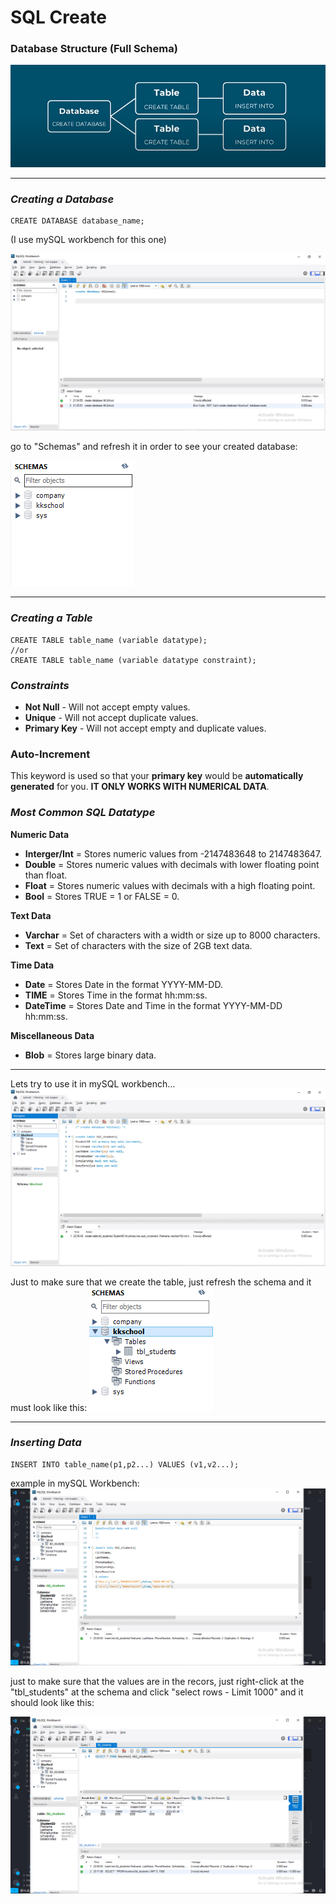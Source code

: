 # SQL Create

### Database Structure (Full Schema)

<img src ="images/2.png">

---

### ***Creating a Database***
    CREATE DATABASE database_name;

(I use mySQL workbench for this one)

<img src ="images/3.png">

go to "Schemas" and refresh it in order to see your created database:

<img src ="images/4.png">

---
### ***Creating a Table***
    CREATE TABLE table_name (variable datatype);
    //or
    CREATE TABLE table_name (variable datatype constraint);

### ***Constraints***
- **Not Null** - Will not accept empty values.
- **Unique** - Will not accept duplicate values.
- **Primary Key** - Will not accept empty and duplicate values.

### **Auto-Increment**
This keyword is used so that your **primary key** would be **automatically generated** for you. **IT ONLY WORKS WITH NUMERICAL DATA**.


### ***Most Common SQL Datatype***
**Numeric Data**
- **Interger/Int** = Stores numeric values from -2147483648 to 2147483647.
- **Double** = Stores numeric values with decimals with lower floating point than float.
- **Float** = Stores numeric values with decimals with a high floating point.
- **Bool** = Stores TRUE = 1 or FALSE = 0.

**Text Data**
- **Varchar** = Set of characters with a width or size up to 8000 characters.
- **Text** = Set of characters with the size of 2GB text data.

**Time Data**
- **Date** = Stores Date in the format YYYY-MM-DD.
- **TIME** = Stores Time in the format hh:mm:ss.
- **DateTime** = Stores Date and Time in the format YYYY-MM-DD hh:mm:ss.

**Miscellaneous Data**
- **Blob** = Stores large binary data.

---
Lets try to use it in mySQL workbench...
<img src ="images/5.png">

Just to make sure that we create the table, just refresh the schema and it must look like this: 
<img src ="images/6.png">

---
### ***Inserting Data***
    INSERT INTO table_name(p1,p2...) VALUES (v1,v2...);

example in mySQL Workbench:
<img src ="images/7.png">

just to make sure that the values are in the recors, just right-click at the "tbl_students" at the schema and click "select rows - Limit 1000" and it should look like this: 

<img src ="images/8.png">